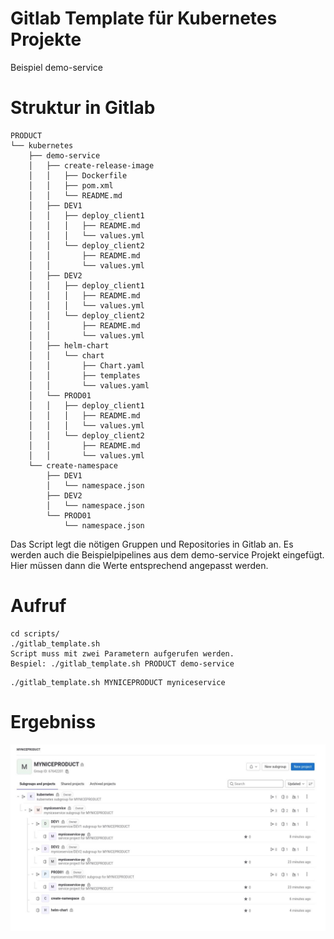 # Gitlab Template für Kubernetes Projekte

Beispiel demo-service

# Struktur in Gitlab
```
PRODUCT
└── kubernetes
    ├── demo-service
    │   ├── create-release-image
    │   │   ├── Dockerfile
    │   │   ├── pom.xml
    │   │   └── README.md
    │   ├── DEV1
    │   │   ├── deploy_client1
    │   │   │   ├── README.md
    │   │   │   └── values.yml
    │   │   └── deploy_client2
    │   │       ├── README.md
    │   │       └── values.yml
    │   ├── DEV2
    │   │   ├── deploy_client1
    │   │   │   ├── README.md
    │   │   │   └── values.yml
    │   │   └── deploy_client2
    │   │       ├── README.md
    │   │       └── values.yml
    │   ├── helm-chart
    │   │   └── chart
    │   │       ├── Chart.yaml
    │   │       ├── templates
    │   │       └── values.yaml
    │   └── PROD01
    │   │   ├── deploy_client1
    │   │   │   ├── README.md
    │   │   │   └── values.yml
    │   │   └── deploy_client2
    │   │       ├── README.md
    │   │       └── values.yml
    └── create-namespace
        ├── DEV1
        │   └── namespace.json
        ├── DEV2
        │   └── namespace.json
        └── PROD01
            └── namespace.json
```

Das Script legt die nötigen Gruppen und Repositories in Gitlab an. Es werden auch die Beispielpipelines aus dem demo-service Projekt eingefügt. Hier müssen dann die Werte entsprechend angepasst werden.

# Aufruf

```
cd scripts/
./gitlab_template.sh
Script muss mit zwei Parametern aufgerufen werden.
Bespiel: ./gitlab_template.sh PRODUCT demo-service
```

```
./gitlab_template.sh MYNICEPRODUCT myniceservice
```
# Ergebniss 
![imported ](./gitlab_final_templated_structure.jpeg)